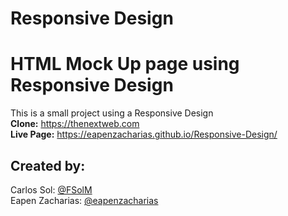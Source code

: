 # Responsive Design
# HTML Mock Up page using Responsive Design
This is a small project using a Responsive Design<br>
<b>Clone:</b> https://thenextweb.com<br>
<b>Live Page:</b> https://eapenzacharias.github.io/Responsive-Design/

<h2>Created by:</h2>
Carlos Sol: <a href="https://github.com/FSolM">@FSolM</a><br>
Eapen Zacharias: <a href="https://github.com/eapenzacharias">@eapenzacharias</a>
